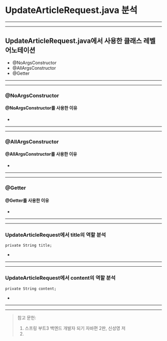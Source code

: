 # UpdateArticleRequest.java 분석

--- 

---

## UpdateArticleRequest.java에서 사용한 클래스 레벨 어노테이션

- @NoArgsConstructor
- @AllArgsConstructor
- @Getter

---

---

### @NoArgsConstructor
#### @NoArgsConstructor를 사용한 이유

-

---

---

### @AllArgsConstructor
#### @AllArgsConstructor를 사용한 이유

-

---

---

### @Getter
#### @Getter를 사용한 이유

-

---

---


### UpdateArticleRequest에서 title의 역할 분석

```
private String title;
```

-

---

---

### UpdateArticleRequest에서 content의 역할 분석

```
private String content;
```

-

---

---

> 참고 문헌:
> 1. 스프링 부트3 백엔드 개발자 되기 자바편 2판, 신성영 저
> 2.
